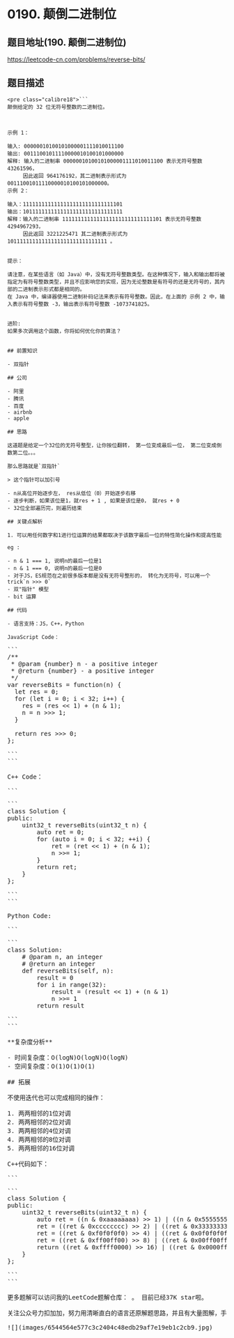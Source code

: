 # 0190. 颠倒二进制位

## 题目地址(190. 颠倒二进制位)

<https://leetcode-cn.com/problems/reverse-bits/>

## 题目描述

```
<pre class="calibre18">```
颠倒给定的 32 位无符号整数的二进制位。



示例 1：

输入: 00000010100101000001111010011100
输出: 00111001011110000010100101000000
解释: 输入的二进制串 00000010100101000001111010011100 表示无符号整数 43261596，
     因此返回 964176192，其二进制表示形式为 00111001011110000010100101000000。
示例 2：

输入：11111111111111111111111111111101
输出：10111111111111111111111111111111
解释：输入的二进制串 11111111111111111111111111111101 表示无符号整数 4294967293，
     因此返回 3221225471 其二进制表示形式为 10111111111111111111111111111111 。


提示：

请注意，在某些语言（如 Java）中，没有无符号整数类型。在这种情况下，输入和输出都将被指定为有符号整数类型，并且不应影响您的实现，因为无论整数是有符号的还是无符号的，其内部的二进制表示形式都是相同的。
在 Java 中，编译器使用二进制补码记法来表示有符号整数。因此，在上面的 示例 2 中，输入表示有符号整数 -3，输出表示有符号整数 -1073741825。


进阶:
如果多次调用这个函数，你将如何优化你的算法？

```
```

## 前置知识

- 双指针

## 公司

- 阿里
- 腾讯
- 百度
- airbnb
- apple

## 思路

这道题是给定一个32位的无符号整型，让你按位翻转， 第一位变成最后一位， 第二位变成倒数第二位。。。

那么思路就是`双指针`

> 这个指针可以加引号

- n从高位开始逐步左， res从低位（0）开始逐步右移
- 逐步判断，如果该位是1，就res + 1 , 如果是该位是0， 就res + 0
- 32位全部遍历完，则遍历结束

## 关键点解析

1. 可以用任何数字和1进行位运算的结果都取决于该数字最后一位的特性简化操作和提高性能

eg :

- n & 1 === 1, 说明n的最后一位是1
- n & 1 === 0, 说明n的最后一位是0
- 对于JS，ES规范在之前很多版本都是没有无符号整形的， 转化为无符号，可以用一个trick`n >>> 0`
- 双"指针" 模型
- bit 运算

## 代码

- 语言支持：JS，C++，Python

JavaScript Code：

```
<pre class="calibre18">```
<span class="hljs-title">/**
 * @param {number} n - a positive integer
 * @return {number} - a positive integer
 */</span>
<span class="hljs-keyword">var</span> reverseBits = <span class="hljs-function"><span class="hljs-keyword">function</span>(<span class="hljs-params">n</span>) </span>{
  <span class="hljs-keyword">let</span> res = <span class="hljs-params">0</span>;
  <span class="hljs-keyword">for</span> (<span class="hljs-keyword">let</span> i = <span class="hljs-params">0</span>; i < <span class="hljs-params">32</span>; i++) {
    res = (res << <span class="hljs-params">1</span>) + (n & <span class="hljs-params">1</span>);
    n = n >>> <span class="hljs-params">1</span>;
  }

  <span class="hljs-keyword">return</span> res >>> <span class="hljs-params">0</span>;
};

```
```

C++ Code：

```
<pre class="calibre18">```
<span class="hljs-keyword">class</span> Solution {
<span class="hljs-keyword">public</span>:
    <span class="hljs-keyword">uint32_t</span> reverseBits(<span class="hljs-keyword">uint32_t</span> n) {
        <span class="hljs-keyword">auto</span> ret = <span class="hljs-params">0</span>;
        <span class="hljs-keyword">for</span> (<span class="hljs-keyword">auto</span> i = <span class="hljs-params">0</span>; i < <span class="hljs-params">32</span>; ++i) {
            ret = (ret << <span class="hljs-params">1</span>) + (n & <span class="hljs-params">1</span>);
            n >>= <span class="hljs-params">1</span>;
        }
        <span class="hljs-keyword">return</span> ret;
    }
};

```
```

Python Code:

```
<pre class="calibre18">```
<span class="hljs-class"><span class="hljs-keyword">class</span> <span class="hljs-title">Solution</span>:</span>
    <span class="hljs-title"># @param n, an integer</span>
    <span class="hljs-title"># @return an integer</span>
    <span class="hljs-function"><span class="hljs-keyword">def</span> <span class="hljs-title">reverseBits</span><span class="hljs-params">(self, n)</span>:</span>
        result = <span class="hljs-params">0</span>
        <span class="hljs-keyword">for</span> i <span class="hljs-keyword">in</span> range(<span class="hljs-params">32</span>):
            result = (result << <span class="hljs-params">1</span>) + (n & <span class="hljs-params">1</span>)
            n >>= <span class="hljs-params">1</span>
        <span class="hljs-keyword">return</span> result

```
```

**复杂度分析**

- 时间复杂度：O(logN)O(logN)O(logN)
- 空间复杂度：O(1)O(1)O(1)

## 拓展

不使用迭代也可以完成相同的操作：

1. 两两相邻的1位对调
2. 两两相邻的2位对调
3. 两两相邻的4位对调
4. 两两相邻的8位对调
5. 两两相邻的16位对调

C++代码如下：

```
<pre class="calibre18">```
<span class="hljs-keyword">class</span> Solution {
<span class="hljs-keyword">public</span>:
    <span class="hljs-keyword">uint32_t</span> reverseBits(<span class="hljs-keyword">uint32_t</span> n) {
        <span class="hljs-keyword">auto</span> ret = ((n & <span class="hljs-params">0xaaaaaaaa</span>) >> <span class="hljs-params">1</span>) | ((n & <span class="hljs-params">0x55555555</span>) << <span class="hljs-params">1</span>);
        ret = ((ret & <span class="hljs-params">0xcccccccc</span>) >> <span class="hljs-params">2</span>) | ((ret & <span class="hljs-params">0x33333333</span>) << <span class="hljs-params">2</span>);
        ret = ((ret & <span class="hljs-params">0xf0f0f0f0</span>) >> <span class="hljs-params">4</span>) | ((ret & <span class="hljs-params">0x0f0f0f0f</span>) << <span class="hljs-params">4</span>);
        ret = ((ret & <span class="hljs-params">0xff00ff00</span>) >> <span class="hljs-params">8</span>) | ((ret & <span class="hljs-params">0x00ff00ff</span>) << <span class="hljs-params">8</span>);
        <span class="hljs-keyword">return</span> ((ret & <span class="hljs-params">0xffff0000</span>) >> <span class="hljs-params">16</span>) | ((ret & <span class="hljs-params">0x0000ffff</span>) << <span class="hljs-params">16</span>);
    }
};

```
```

更多题解可以访问我的LeetCode题解仓库：<https://github.com/azl397985856/leetcode> 。 目前已经37K star啦。

关注公众号力扣加加，努力用清晰直白的语言还原解题思路，并且有大量图解，手把手教你识别套路，高效刷题。

![](images/6544564e577c3c2404c48edb29af7e19eb1c2cb9.jpg)